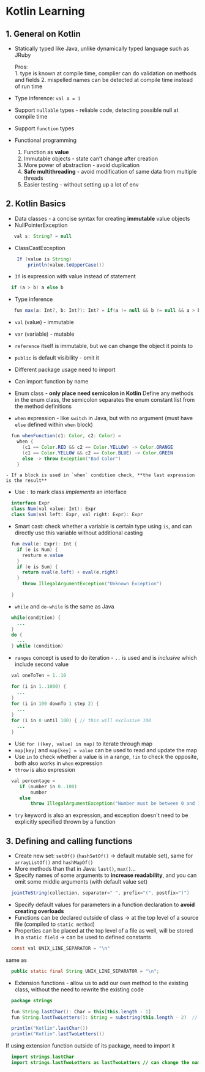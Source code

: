 # Kotlin Learning

## 1. General on Kotlin
* Statically typed like Java, unlike dynamically typed language such as JRuby
 
	Pros:    
	    1. type is known at compile time, complier can do validation on methods and fields
      2. mispelled names can be detected at compile time instead of run time

* Type inference: `val a = 1`
* Support `nullable` types - reliable code, detecting possible null at compile time
* Support `function` types

* Functional programming
  1. Function as **value**
  2. Immutable objects - state can’t change after creation
  3. More power of abstraction - avoid duplication
  4. **Safe multithreading** - avoid modification of same data from multiple threads
  5. Easier testing - without setting up a lot of env


## 2. Kotlin Basics
* Data classes - a concise syntax for creating **immutable** value objects
* NullPointerException
```Java
   val s: String? = null
```
* ClassCastException
```Java
	If (value is String)
	 	println(value.toUpperCase())
```

* `If` is expression with value instead of statement
```Java
  if (a > b) a else b
```
* Type inference
```Java
   fun max(a: Int?, b: Int?): Int? = if(a != null && b != null && a > b) a else b
```

* `val` (value) - immutable
* `var` (variable) - mutable
* `reference` itself is immutable, but we can change the object it points to
* `public` is default visibility - omit it
* Different package usage need to import
* Can import function by name

* Enum class - **only place need semicolon in Kotlin**
   Define any methods in the enum class, the semicolon separates the enum constant list from the method definitions

* `when` expression - like `switch` in Java, but with no argument (must have `else` defined within `when` block)
```Java
  fun whenFunction(c1: Color, c2: Color) =
    when {
      (c1 == Color.RED && c2 == Color.YELLOW) -> Color.ORANGE
      (c1 == Color.YELLOW && c2 == Color.BLUE) -> Color.GREEN
      else -> throw Exception("Bad Color")
    }
```
    - If a block is used in `when` condition check, **the last expression is the result**

* Use `:` to mark class *implements* an interface
```Java
  interface Expr
  class Num(val value: Int): Expr
  class Sum(val left: Expr, val right: Expr): Expr
```

* Smart cast: check whether a variable is certain type using `is`, and can directly use this variable without additional casting
```Java
  fun eval(e: Expr): Int {
    if (e is Num) {
      resturn e.value
    }
    if (e is Sum) {
      return eval(e.left) + eval(e.right)
    }
      throw IllegalArgumentException("Unknown Exception")

  }
```

* `while` and `do-while` is the same as Java
```Java
  while(condition) {
    ...
  }
  do {
    ...
  } while (condition)
```

* `ranges` concept is used to do iteration - `..` is used and is *inclusive* which include second value
```Java
  val oneToTen = 1..10
```
```Java
  for (i in 1..1000) {
    ...
  }
  for (i in 100 downTo 1 step 2) {
    ...
  }
  for (i in 0 until 100) { // this will exclusive 100
    ...
  }
```

* Use `for ((key, value) in map)` to iterate through map
* `map[key]` and `map[key] = value` can be used to read and update the map
* Use `in` to check whether a value is in a range, `!in` to check the opposite, both also works in `when` expression
* `throw` is also expression
```Java
  val percentage = 
     if (number in 0..100)
         number
     else
         throw IllegalArgumentException("Number must be between 0 and 100")
```
* `try` keyword is also an expression, and exception doesn't need to be explicitly specified thrown by a function


## 3. Defining and calling functions
* Create new set: `setOf()` (`hashSetOf()` -> default mutable set), same for `arrayListOf()` and `hashMapOf()`
* More methods than that in Java: `last()`, `max()`...
* Specify names of some arguments to **increase readability**, and you can omit some middle arguments (with default value set)
```Java
  jointToString(collection, separator=" ", prefix="(", postfix=")")
```
* Specify default values for parameters in a function declaration to **avoid creating overloads**
* Functions can be declared outside of class -> at the top level of a source file (compiled to `static method`)
* Properties can be placed at the top level of a file as well, will be stored in a `static field` -> can be used to defined constants
```Java
  const val UNIX_LINE_SEPARATOR = "\n"
```
same as 
```Java
  public static final String UNIX_LINE_SEPARATOR = "\n";
```
* Extension functions - allow us to add our own method to the existing class, without the need to rewrite the existing code
```Java
  package strings

  fun String.lastChar(): Char = this[this.length - 1]
  fun String.lastTwoLetters(): String = substring(this.length - 2)  // 'this' can be omitted

  println("Kotlin".lastChar())
  println("Kotlin".lastTwoLetters())
```
If using extension function outside of its package, need to import it
```Java
  import strings.lastChar
  import strings.lastTwoLetters as lastTwoLetters // can change the name for easy function call
```







